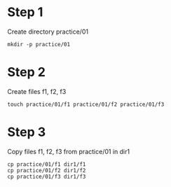 # Step 1
Create directory practice/01
```
mkdir -p practice/01
```
# Step 2
Create files f1, f2, f3
```
touch practice/01/f1 practice/01/f2 practice/01/f3
```
# Step 3
Copy files f1, f2, f3 from practice/01 in dir1
```
cp practice/01/f1 dir1/f1
cp practice/01/f2 dir1/f2
cp practice/01/f3 dir1/f3
```
